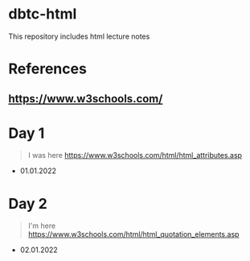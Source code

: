 # dbtc-html
This repository includes html lecture notes

# References
## https://www.w3schools.com/

# Day 1
> I was here https://www.w3schools.com/html/html_attributes.asp
- 01.01.2022

# Day 2
> I'm here https://www.w3schools.com/html/html_quotation_elements.asp
- 02.01.2022